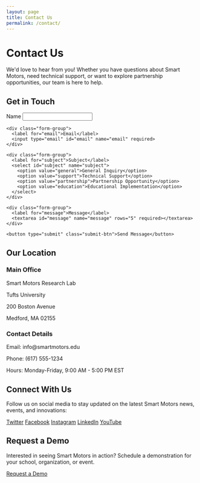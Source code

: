 ```yaml
---
layout: page
title: Contact Us
permalink: /contact/
---
```


# Contact Us

We'd love to hear from you! Whether you have questions about Smart Motors, need technical support, or want to explore partnership opportunities, our team is here to help.

## Get in Touch

<div class="contact-form">
  <form action="#" method="POST" id="contactForm">
    <div class="form-group">
      <label for="name">Name</label>
      <input type="text" id="name" name="name" required>
    </div>
    
    <div class="form-group">
      <label for="email">Email</label>
      <input type="email" id="email" name="email" required>
    </div>
    
    <div class="form-group">
      <label for="subject">Subject</label>
      <select id="subject" name="subject">
        <option value="general">General Inquiry</option>
        <option value="support">Technical Support</option>
        <option value="partnership">Partnership Opportunity</option>
        <option value="education">Educational Implementation</option>
      </select>
    </div>
    
    <div class="form-group">
      <label for="message">Message</label>
      <textarea id="message" name="message" rows="5" required></textarea>
    </div>
    
    <button type="submit" class="submit-btn">Send Message</button>
  </form>
</div>

## Our Location

<div class="contact-info">
  <div class="address">
    <h3>Main Office</h3>
    <p>Smart Motors Research Lab</p>
    <p>Tufts University</p>
    <p>200 Boston Avenue</p>
    <p>Medford, MA 02155</p>
  </div>
  
  <div class="contact-details">
    <h3>Contact Details</h3>
    <p>Email: info@smartmotors.edu</p>
    <p>Phone: (617) 555-1234</p>
    <p>Hours: Monday-Friday, 9:00 AM - 5:00 PM EST</p>
  </div>
</div>

## Connect With Us

Follow us on social media to stay updated on the latest Smart Motors news, events, and innovations:

<div class="social-links">
  <a href="https://twitter.com/smartmotors" class="social-link">Twitter</a>
  <a href="https://facebook.com/smartmotors" class="social-link">Facebook</a>
  <a href="https://instagram.com/smartmotors" class="social-link">Instagram</a>
  <a href="https://linkedin.com/company/smartmotors" class="social-link">LinkedIn</a>
  <a href="https://youtube.com/c/smartmotors" class="social-link">YouTube</a>
</div>

## Request a Demo

Interested in seeing Smart Motors in action? Schedule a demonstration for your school, organization, or event.

<div class="demo-request">
  <a href="/demo-request" class="demo-btn">Request a Demo</a>
</div>
